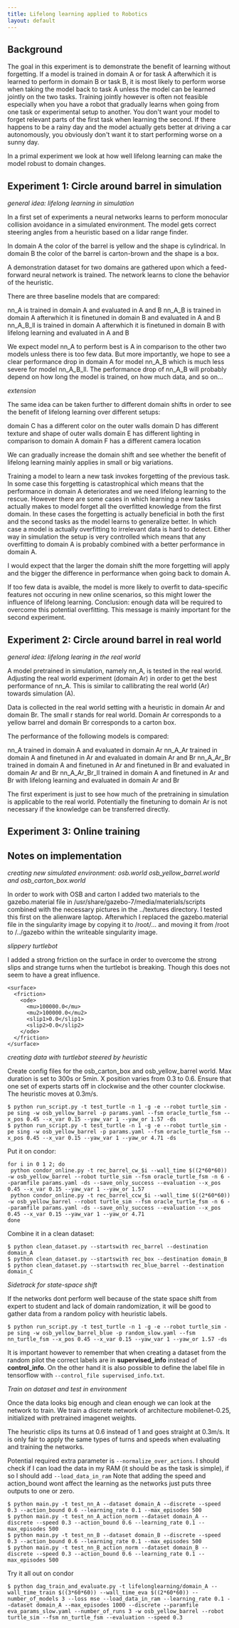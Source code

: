```yaml
---
title: Lifelong learning applied to Robotics
layout: default
---
```


## Background

The goal in this experiment is to demonstrate the benefit of learning without forgetting.
If a model is trained in domain A or for task A afterwhich it is learned to perform in domain B or task B, it is most likely to perform worse when taking the model back to task A unless the model can be learned jointly on the two tasks.
Training jointly however is often not feasible especially when you have a robot that gradually learns when going from one task or experimental setup to another.
You don't want your model to forget relevant parts of the first task when learning the second.
If there happens to be a rainy day and the model actually gets better at driving a car autonomously, you obviously don't want it to start performing worse on a sunny day.

In a primal experiment we look at how well lifelong learning can make the model robust to domain changes.

## Experiment 1: Circle around barrel in simulation

_general idea: lifelong learning in simulation_

In a first set of experiments a neural networks learns to perform monocular collision avoidance in a simulated environment.
The model gets correct steering angles from a heuristic based on a lidar range finder.

In domain A the color of the barrel is yellow and the shape is cylindrical.
In domain B the color of the barrel is carton-brown and the shape is a box.

A demonstration dataset for two domains are gathered upon which a feed-forward neural network is trained. 
The network learns to clone the behavior of the heuristic.

There are three baseline models that are compared:

nn_A is trained in domain A and evaluated in A and B
nn_A_B is trained in domain A afterwhich it is finetuned in domain B and evaluated in A and B
nn_A_B_ll is trained in domain A afterwhich it is finetuned in domain B with lifelong learning and evaluated in A and B

We expect model nn_A to perform best is A in comparison to the other two models unless there is too few data.
But more importantly, we hope to see a clear performance drop in domain A for model nn_A_B which is much less severe for model nn_A_B_ll.
The performance drop of nn_A_B will probably depend on how long the model is trained, on how much data, and so on...

_extension_

The same idea can be taken further to different domain shifts in order to see the benefit of lifelong learning over different setups:

domain C has a different color on the outer walls
domain D has different texture and shape of outer walls
domain E has different lighting in comparison to domain A
domain F has a different camera location

We can gradually increase the domain shift and see whether the benefit of lifelong learning mainly applies in small or big variations.

Training a model to learn a new task invokes forgetting of the previous task.
In some case this forgetting is catastrophical which means that the performance in domain A deteriorates and we need lifelong learning to the rescue.
However there are some cases in which learning a new tasks actually makes to model forget all the overfitted knowledge from the first domain. 
In these cases the forgetting is actually beneficial in both the first and the second tasks as the model learns to generalize better.
In which case a model is actually overfitting to irrelevant data is hard to detect.
Either way in simulation the setup is very controlled which means that any overfitting to domain A is probably combined with a better performance in domain A.

I would expect that the larger the domain shift the more forgetting will apply and the bigger the difference in performance when going back to domain A.

If too few data is avaible, the model is more likely to overfit to data-specific features not occuring in new online scenarios, so this might lower the influence of lifelong learning.
Conclusion: enough data will be required to overcome this potential overfitting. This message is mainly important for the second experiment.

## Experiment 2: Circle around barrel in real world

_general idea: lifelong learing in the real world_

A model pretrained in simulation, namely nn_A, is tested in the real world.
Adjusting the real world experiment (domain Ar) in order to get the best performance of nn_A. This is similar to callibrating the real world (Ar) towards simulation (A).

Data is collected in the real world setting with a heuristic in domain Ar and domain Br. The small r stands for real world.
Domain Ar corresponds to a yellow barrel and domain Br corresponds to a carton box.

The performance of the following models is compared:

nn_A trained in domain A and evaluated in domain Ar
nn_A_Ar trained in domain A and finetuned in Ar and evaluated in domain Ar and Br
nn_A_Ar_Br trained in domain A and finetuned in Ar and finetuned in Br and evaluated in domain Ar and Br
nn_A_Ar_Br_ll trained in domain A and finetuned in Ar and Br with lifelong learning and evaluated in domain Ar and Br

The first experiment is just to see how much of the pretraining in simulation is applicable to the real world.
Potentially the finetuning to domain Ar is not necessary if the knowledge can be transferred directly.

## Experiment 3: Online training

## Notes on implementation

_creating new simulated environment: osb.world osb_yellow_barrel.world and osb_carton_box.world_

In order to work with OSB and carton I added two materials to the gazebo.material file in /usr/share/gazebo-7/media/materials/scripts combined with the necessary pictures in the ../textures directory. I tested this first on the alienware laptop. Afterwhich I replaced the gazebo.material file in the singularity image by copying it to /root/... and moving it from /root to /../gazebo within the writeable singularity image. 

_slippery turtlebot_

I added a strong friction on the surface in order to overcome the strong slips and strange turns when the turtlebot is breaking. Though this does not seem to have a great influence.

```
<surface>
  <friction>
    <ode>
      <mu>100000.0</mu>
      <mu2>100000.0</mu2>
      <slip1>0.0</slip1>
      <slip2>0.0</slip2>
    </ode>
  </friction>
</surface>
```

_creating data with turtlebot steered by heuristic_

Create config files for the osb_carton_box and osb_yellow_barrel world. Max duration is set to 300s or 5min. X position varies from 0.3 to 0.6.
Ensure that one set of experts starts off in clockwise and the other counter clockwise. The heuristic moves at 0.3m/s.

```
$ python run_script.py -t test_turtle -n 1 -g -e --robot turtle_sim -pe sing -w osb_yellow_barrel -p params.yaml --fsm oracle_turtle_fsm --x_pos 0.45 --x_var 0.15 --yaw_var 1 --yaw_or 1.57 -ds
$ python run_script.py -t test_turtle -n 1 -g -e --robot turtle_sim -pe sing -w osb_yellow_barrel -p params.yaml --fsm oracle_turtle_fsm --x_pos 0.45 --x_var 0.15 --yaw_var 1 --yaw_or 4.71 -ds
```
Put it on condor:

```
for i in 0 1 2; do
 python condor_online.py -t rec_barrel_cw_$i --wall_time $((2*60*60)) -w osb_yellow_barrel --robot turtle_sim --fsm oracle_turtle_fsm -n 6 --paramfile params.yaml -ds --save_only_success --evaluation --x_pos 0.45 --x_var 0.15 --yaw_var 1 --yaw_or 1.57 
 python condor_online.py -t rec_barrel_ccw_$i --wall_time $((2*60*60)) -w osb_yellow_barrel --robot turtle_sim --fsm oracle_turtle_fsm -n 6 --paramfile params.yaml -ds --save_only_success --evaluation --x_pos 0.45 --x_var 0.15 --yaw_var 1 --yaw_or 4.71
done
```

Combine it in a clean dataset:

```
$ python clean_dataset.py --startswith rec_barrel --destination domain_A
$ python clean_dataset.py --startswith rec_box --destination domain_B
$ python clean_dataset.py --startswith rec_blue_barrel --destination domain_C
```

_Sidetrack for state-space shift_

If the networks dont perform well because of the state space shift from expert to student and lack of domain randomization, it will be good to gather data from a random policy with heuristic labels.

```
$ python run_script.py -t test_turtle -n 1 -g -e --robot turtle_sim -pe sing -w osb_yellow_barrel_blue -p random_slow.yaml --fsm nn_turtle_fsm --x_pos 0.45 --x_var 0.15 --yaw_var 1 --yaw_or 1.57 -ds
```

It is important however to remember that when creating a dataset from the random pilot the correct labels are in __supervised_info__ instead of __control_info__.
On the other hand it is also possible to define the label file in tensorflow with `--control_file supervised_info.txt`.

_Train on dataset and test in environment_

Once the data looks big enough and clean enough we can look at the network to train.
We train a discrete network of architecture mobilenet-0.25, initialized with pretrained imagenet weights.

The heuristic clips its turns at 0.6 instead of 1 and goes straight at 0.3m/s. It is only fair to apply the same types of turns and speeds when evaluating and training the networks.

Potential required extra parameter is `--normalize_over_actions`. 
I should check if I can load the data in my RAM (it should be as the task is simple), if so I should add `--load_data_in_ram`
Note that adding the speed and action_bound wont affect the learning as the networks just puts three outputs to one or zero.

```
$ python main.py -t test_nn_A --dataset domain_A --discrete --speed 0.3 --action_bound 0.6 --learning_rate 0.1 --max_episodes 500
$ python main.py -t test_nn_A_action_norm --dataset domain_A --discrete --speed 0.3 --action_bound 0.6 --learning_rate 0.1 --max_episodes 500
$ python main.py -t test_nn_B --dataset domain_B --discrete --speed 0.3 --action_bound 0.6 --learning_rate 0.1 --max_episodes 500
$ python main.py -t test_nn_B_action_norm --dataset domain_B --discrete --speed 0.3 --action_bound 0.6 --learning_rate 0.1 --max_episodes 500
```

Try it all out on condor

```
$ python dag_train_and_evaluate.py -t lifelonglearning/domain_A --wall_time_train $((3*60*60)) --wall_time_eva $((2*60*60)) --number_of_models 3 --loss mse --load_data_in_ram --learning_rate 0.1 --dataset domain_A --max_episodes 1000 --discrete --paramfile eva_params_slow.yaml --number_of_runs 3 -w osb_yellow_barrel --robot turtle_sim --fsm nn_turtle_fsm --evaluation --speed 0.3 
```



